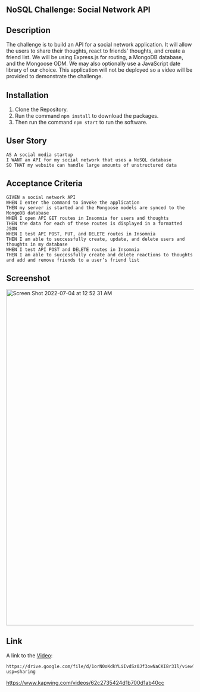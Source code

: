 ## NoSQL Challenge: Social Network API

## Description
The challenge is to build an API for a social network application. It will allow the users to share their thoughts, react to friends' thoughts, and create a friend list. We will be using Express.js for routing, a MongoDB database, and the Mongoose ODM. We may also optionally use a JavaScript date library of our choice. This application will not be deployed so a video will be provided to demonstrate the challenge.

## Installation

1. Clone the Repository.
2. Run the command ```npm install``` to download the packages.
3. Then run the command ```npm start``` to run the software.

## User Story
```
AS A social media startup
I WANT an API for my social network that uses a NoSQL database
SO THAT my website can handle large amounts of unstructured data
```

## Acceptance Criteria
```
GIVEN a social network API
WHEN I enter the command to invoke the application
THEN my server is started and the Mongoose models are synced to the MongoDB database
WHEN I open API GET routes in Insomnia for users and thoughts
THEN the data for each of these routes is displayed in a formatted JSON
WHEN I test API POST, PUT, and DELETE routes in Insomnia
THEN I am able to successfully create, update, and delete users and thoughts in my database
WHEN I test API POST and DELETE routes in Insomnia
THEN I am able to successfully create and delete reactions to thoughts and add and remove friends to a user’s friend list
```

## Screenshot
<img width="900" alt="Screen Shot 2022-07-04 at 12 52 31 AM" src="https://user-images.githubusercontent.com/99158580/177083759-f071b5db-e43c-4820-9513-dfcdf01d0213.png">


## Link
A link to the [Video](https://drive.google.com/file/d/1orN0oKdkYLiIvdSz0Jf3owNaCKI8r3Il/view?usp=sharing):
```
https://drive.google.com/file/d/1orN0oKdkYLiIvdSz0Jf3owNaCKI8r3Il/view?usp=sharing
```

https://www.kapwing.com/videos/62c2735424d1b700d1ab40cc
```
